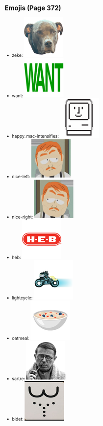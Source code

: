 
## Emojis (Page 372)

* zeke: ![zeke](output/zeke.png)
* want: ![want](output/want.png)
* happy_mac-intensifies: ![happy_mac-intensifies](output/happy_mac-intensifies.gif)
* nice-left: ![nice-left](output/nice-left.png)
* nice-right: ![nice-right](output/nice-right.png)
* heb: ![heb](output/heb.png)
* lightcycle: ![lightcycle](output/lightcycle.png)
* oatmeal: ![oatmeal](output/oatmeal.png)
* sartre: ![sartre](output/sartre.png)
* bidet: ![bidet](output/bidet.jpg)
